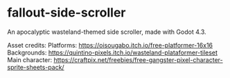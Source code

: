 # fallout-side-scroller
An apocalyptic wasteland-themed side scroller, made with Godot 4.3.

Asset credits:
Platforms: https://oisougabo.itch.io/free-platformer-16x16
Backgrounds: https://quintino-pixels.itch.io/wasteland-plataformer-tileset
Main character: https://craftpix.net/freebies/free-gangster-pixel-character-sprite-sheets-pack/
